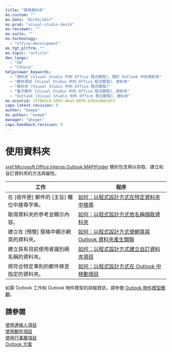 ```yaml
---
title: "使用資料夾"
ms.custom: ""
ms.date: "02/02/2017"
ms.prod: "visual-studio-dev14"
ms.reviewer: ""
ms.suite: ""
ms.technology: 
  - "office-development"
ms.tgt_pltfrm: ""
ms.topic: "article"
dev_langs: 
  - "VB"
  - "CSharp"
helpviewer_keywords: 
  - "資料夾 [Visual Studio 中的 Office 程式開發]，關於 Outlook 中的資料夾"
  - "郵件項目 [Visual Studio 中的 Office 程式開發]，資料夾"
  - "資料夾 [Visual Studio 中的 Office 程式開發]"
  - "電子郵件 [Visual Studio 中的 Office 程式開發]，資料夾"
  - "Outlook [Visual Studio 中的 Office 程式開發]，資料夾"
ms.assetid: 1379b5cb-5093-46a3-80f0-b7b3c66b1df3
caps.latest.revision: 9
author: "kempb"
ms.author: "kempb"
manager: "ghogen"
caps.handback.revision: 9
---
```

# 使用資料夾
  <xref:Microsoft.Office.Interop.Outlook.MAPIFolder> 類別包含用以存取、建立和自訂資料夾的方法與屬性。  
  
|工作|程序|  
|--------|--------|  
|在 \[收件匣\] 郵件的 \[主旨\] 欄位中搜尋字串。|[如何：以程式設計方式在特定資料夾中搜尋](../vsto/how-to-programmatically-search-within-a-specific-folder.md)|  
|取得資料夾的參考並顯示內容。|[如何：以程式設計方式依名稱擷取資料夾](../vsto/how-to-programmatically-retrieve-a-folder-by-name.md)|  
|建立在 \[預覽\] 窗格中顯示網頁的資料夾。|[如何：以程式設計方式使網頁與 Outlook 資料夾產生關聯](../vsto/how-to-programmatically-associate-a-web-page-with-an-outlook-folder.md)|  
|建立具有目前使用者識別碼名稱的資料夾。|[如何：以程式設計方式建立自訂資料夾項目](../vsto/how-to-programmatically-create-custom-folder-items.md)|  
|將符合特定準則的郵件移至指定的資料夾。|[如何：以程式設計方式在 Outlook 中移動項目](../vsto/how-to-programmatically-move-items-in-outlook.md)|  
  
 如需 Outlook 工作和 Outlook 物件模型的詳細資訊，請參閱 [Outlook 物件模型概觀](../vsto/outlook-object-model-overview.md)。  
  
## 請參閱  
 [使用連絡人項目](../vsto/working-with-contact-items.md)   
 [使用郵件項目](../vsto/working-with-mail-items.md)   
 [使用行事曆項目](../vsto/working-with-calendar-items.md)   
 [Outlook 方案](../vsto/outlook-solutions.md)  
  
  